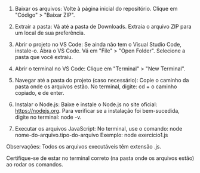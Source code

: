 1. Baixar os arquivos:
Volte à página inicial do repositório.
Clique em "Código" > "Baixar ZIP".

2. Extrair a pasta:
Vá até a pasta de Downloads.
Extraia o arquivo ZIP para um local de sua preferência.

3. Abrir o projeto no VS Code:
Se ainda não tem o Visual Studio Code, instale-o.
Abra o VS Code.
Vá em "File" > "Open Folder".
Selecione a pasta que você extraiu.

4. Abrir o terminal no VS Code:
Clique em "Terminal" > "New Terminal".

6. Navegar até a pasta do projeto (caso necessário):
Copie o caminho da pasta onde os arquivos estão.
No terminal, digite: cd + o caminho copiado, e de enter.

6. Instalar o Node.js:
Baixe e instale o Node.js no site oficial: https://nodejs.org.
Para verificar se a instalação foi bem-sucedida, digite no terminal: node -v.

8. Executar os arquivos JavaScript:
No terminal, use o comando: node nome-do-arquivo.tipo-do-arquivo 
Exemplo: node exercicio1.js

Observações:
Todos os arquivos executáveis têm extensão .js.

Certifique-se de estar no terminal correto (na pasta onde os arquivos estão) ao rodar os comandos.
